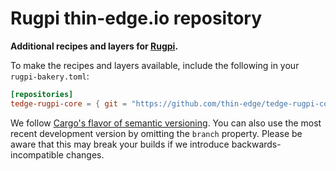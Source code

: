 # Rugpi thin-edge.io repository

**Additional recipes and layers for [Rugpi](https://rugpi.io).**

To make the recipes and layers available, include the following in your `rugpi-bakery.toml`:

```toml
[repositories]
tedge-rugpi-core = { git = "https://github.com/thin-edge/tedge-rugpi-core.git" }
```

We follow [Cargo's flavor of semantic versioning](https://doc.rust-lang.org/cargo/reference/resolver.html#semver-compatibility).
You can also use the most recent development version by omitting the `branch` property.
Please be aware that this may break your builds if we introduce backwards-incompatible changes.

